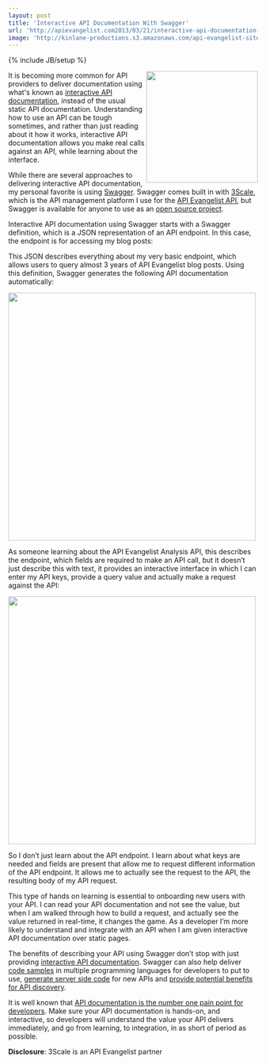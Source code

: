 ```yaml
---
layout: post
title: 'Interactive API Documentation With Swagger'
url: 'http://apievangelist.com2013/03/21/interactive-api-documentation-with-swagger/'
image: 'http://kinlane-productions.s3.amazonaws.com/api-evangelist-site/blog/reverb-for-developers-swagger.png'
---
```

{% include JB/setup %}
<p>
     <a title=Swagger  href=https://developers.helloreverb.com/swagger/><img src=https://s3.amazonaws.com/kinlane-productions/api-evangelist/swagger/reverb-for-developers-swagger.png  width=225 align=right /></a>
</p>
<p>
     It is becoming more common for API providers to deliver documentation using what's known as <a title=interactive API documentation href=/buildingblocks/interactive_documentation.php>interactive API documentation</a>, instead of the usual static API documentation. Understanding how to use an API can be tough sometimes, and rather than just reading about it how it works, interactive API documentation allows you make real calls against an API, while learning about the interface.
</p>
<p>
     While there are several approaches to delivering interactive API documentation, my personal favorite is using <a title=Swagger  href=https://developers.helloreverb.com/swagger/>Swagger</a>. Swagger comes built in with <a title=3Scale href=http://3scale.net>3Scale</a>, which is the API management platform I use for the <a href=https://apievangelist.3scale.net/>API Evangelist API</a>, but Swagger is available for anyone to use as an <a href=https://github.com/wordnik/swagger-core/wiki>open source project</a>.
</p>
<p>
     Interactive API documentation using Swagger starts with a Swagger definition, which is a JSON representation of an API endpoint. In this case, the endpoint is for accessing my blog posts:
</p>
<p>
     This JSON describes everything about my very basic endpoint, which allows users to query almost 3 years of API Evangelist blog posts. Using this definition, Swagger generates the following API documentation automatically:
</p>
<p>
     <img src=https://s3.amazonaws.com/kinlane-productions/api-evangelist/swagger/swagger-interactive-documentation-1.png  width=500 />
</p>
<p>
     As someone learning about the API Evangelist Analysis API, this describes the endpoint, which fields are required to make an API call, but it doesn’t just describe this with text, it provides an interactive interface in which I can enter my API keys, provide a query value and actually make a request against the API:
</p>
<p>
     <img src=https://s3.amazonaws.com/kinlane-productions/api-evangelist/swagger/swagger-interactive-documentation-2.png  width=500 />
</p>
<p>
     So I don’t just learn about the API endpoint. I learn about what keys are needed and fields are present that allow me to request different information of the API endpoint. It allows me to actually see the request to the API, the resulting body of my API request.
</p>
<p>
     This type of hands on learning is essential to onboarding new users with your API. I can read your API documentation and not see the value, but when I am walked through how to build a request, and actually see the value returned in real-time, it changes the game. As a developer I’m more likely to understand and integrate with an API when I am given interactive API documentation over static pages.
</p>
<p>
     The benefits of describing your API using Swagger don’t stop with just providing <a href=https://github.com/wordnik/swagger-ui>interactive API documentation</a>. Swagger can also help deliver <a href=https://github.com/wordnik/swagger-codegen>code samples</a> in multiple programming languages for developers to put to use, <a href=https://github.com/wordnik/swagger-core>generate server side code</a> for new APIs and <a href=/2011/11/09/can-swagger-deliver-a-restful-api-discovery-service/>provide potential benefits for API discovery</a>.
</p>
<p>
     It is well known that <a href=http://blog.programmableweb.com/2010/08/12/web-api-documentation-best-practices/>API documentation is the number one pain point for developers</a>. Make sure your API documentation is hands-on, and interactive, so developers will understand the value your API delivers immediately, and go from learning, to integration, in as short of period as possible.
</p>
<p>
     <strong>Disclosure</strong>: 3Scale is an API Evangelist partner
</p>
